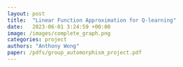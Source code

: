 ```yaml
---
layout: post
title:  "Linear Function Approximation for Q-learning"
date:   2023-06-01 3:24:59 +00:00
image: /images/complete_graph.png
categories: project  
authors: "Anthony Wong"
paper: /pdfs/group_automorphism_project.pdf
---
```


